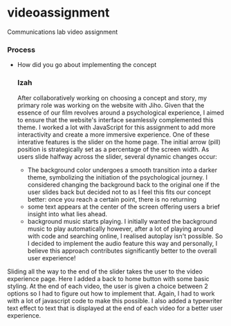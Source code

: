 # videoassignment
Communications lab video assignment

### Process 
- How did you go about implementing the concept

   ### Izah
  After collaboratively working on choosing a concept and story, my primary role was working on the website with Jiho. Given that the essence of our film revolves around a psychological experience, I aimed to ensure that the website's interface seamlessly complemented this theme. I worked a lot with JavaScript for this assignment to add more interactivity and create a more immersive experience. One of these interative features is the slider on the home page. The initial arrow (pill) position is strategically set as a percentage of the screen width. As users slide halfway across the slider, several dynamic changes occur:
  - The background color undergoes a smooth transition into a darker theme, symbolizing the initiation of the psychological journey. I considered changing the background back to the original one if the user slides back but decided not to as I feel this fits our concept better: once you reach a certain point, there is no returning
  - some text appears at the center of the screen offering users a brief insight into what lies ahead.
  - background music starts playing. I initially wanted the background music to play automatically however, after a lot of playing around with code and searching online, I realised autoplay isn't possible. So I decided to implement the audio feature this way and personally, I believe this approach contributes significantly better to the overall user experience!
  
Sliding all the way to the end of the slider takes the user to the video experience page. Here I added a back to home button with some basic styling. At the end of each video, the user is given a choice between 2 options so I had to figure out how to implement that. Again, I had to work with a lot of javascript code to make this possible. I also added a typewriter text effect to text that is displayed at the end of each video for a better user experience.
